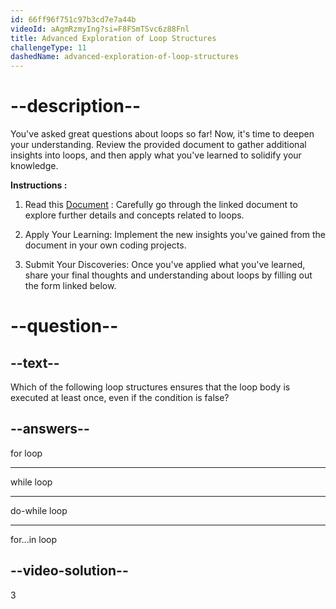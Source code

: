```yaml
---
id: 66ff96f751c97b3cd7e7a44b
videoId: aAgmRzmyIng?si=F8FSmTSvc6z88Fnl
title: Advanced Exploration of Loop Structures
challengeType: 11
dashedName: advanced-exploration-of-loop-structures
---
```


# --description--

You've asked great questions about loops so far! Now, it's time to deepen your understanding. Review the provided document to gather additional insights into loops, and then apply what you've learned to solidify your knowledge.

**Instructions :**

1. Read this <a href='https://docs.google.com/document/d/13DHtfguoQnbMLZQOzG-YAK_QhyhKvXzaQ1D9PX0OxHo/edit' target="_blank" rel="noopener noreferrer nofollow">Document</a> : Carefully go through the linked document to explore further details and concepts related to loops.

2. Apply Your Learning: Implement the new insights you've gained from the document in your own coding projects.

3. Submit Your Discoveries: Once you've applied what you've learned, share your final thoughts and understanding about loops by filling out the form linked below.

# --question--

## --text--

Which of the following loop structures ensures that the loop body is executed at least once, even if the condition is false?

## --answers--

for loop

---

while loop

---

do-while loop

---

for...in loop

## --video-solution--

3
